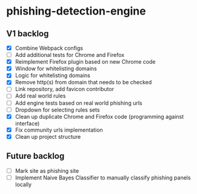 # phishing-detection-engine

## V1 backlog

- [x] Combine Webpack configs
- [ ] Add additional tests for Chrome and Firefox
- [x] Reimplement Firefox plugin based on new Chrome code
- [x] Window for whitelisting domains
- [x] Logic for whitelisting domains
- [x] Remove http(s) from domain that needs to be checked
- [ ] Link repository, add favicon contributor
- [ ] Add real world rules
- [ ] Add engine tests based on real world phishing urls
- [ ] Dropdown for selecting rules sets
- [x] Clean up duplicate Chrome and Firefox code (programming against interface)
- [x] Fix community urls implementation
- [x] Clean up project structure

## Future backlog

- [ ] Mark site as phishing site
- [ ] Implement Naive Bayes Classifier to manually classify phishing panels locally
